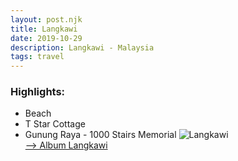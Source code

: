 ```yaml
---
layout: post.njk
title: Langkawi
date: 2019-10-29
description: Langkawi - Malaysia
tags: travel
---
```


### Highlights:
* Beach
* T Star Cottage
* Gunung Raya - 1000 Stairs Memorial 
![Langkawi](https://lh3.googleusercontent.com/ztWTJO2KDVrWbbcm7KI-loEu5cCby-Ds-eO8Cib_plnlzi62MfBW97CLpo_o6r0WN-3GWloHaOCMQ3fcllUzIYVmjr9tURjL505-Vz4mD-ga3fYvtraBcLT5uT8_17nTrCYmOGX2R-9gw6tTpV3odqtmNKNp2xMTD42_jzY6T6nHL2IPDXAmeYg5a65UzxgarD88xcqHQHLZFxe9EivVrVCVKQeuLGBebaX44YDJvf_o-fZNCpHuC7V_wxfxwAXJn95lqRAu-PrvU7E5uMEMyTEppPxLHVqvNtYzyZk3_6HQ0gsT5T1bGlhe6ENE0TQxUAWFZCH_38eOVUVHSx12Ws467Vs_JQTf-62C3R8LhmSMLxKeJA4ehZm_JFRMNa3jXlvZYWajoV7xJe27FAWSbZghxo9AJdQEGJRBzwqgMhWZ9Z5on4blljlNgmbDYhJND5xWdpfr_z_ZWge30bqglLOvqRhOnPGQuyBhW7_KuyrjNGrA7J7i_O1tZJvy0bgt4Yfh4QLwPIYf0wJxR7MMTOYBwz6cqhCqREJogwgvkyQZJafd37Ou7ugrXkANi4_AKqwHDuUYWKntCQxLdPDzTui4qefy1GBynZvxXDcZ1kwPPOZ4dmc1hfc4CYODilZLgt9aBfyOl9H34TEfeetl2IYbNKTJIbcm7bgWKaVx9xyLuGLo7JHcjZU=s205-p-k-no)  
<a href="https://photos.app.goo.gl/7Vwkwn3h2n1Ar5aGA" target="_blank">--> Album Langkawi</a>